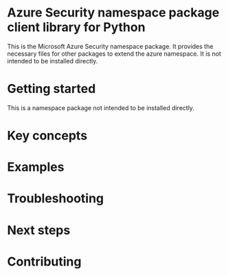 # Azure Security namespace package client library for Python

This is the Microsoft Azure Security namespace package. It provides the necessary files for other packages to extend the azure namespace. It is not intended to be installed directly.

# Getting started

This is a namespace package not intended to be installed directly.

# Key concepts

# Examples

# Troubleshooting

# Next steps

# Contributing
